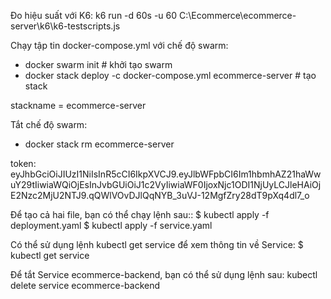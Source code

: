 Đo hiệu suất với K6:  k6 run -d 60s -u 60 C:\Ecommerce\ecommerce-server\k6\k6-testscripts.js

Chạy tập tin docker-compose.yml với chế độ swarm:
+ docker swarm init # khởi tạo swarm
+ docker stack deploy -c docker-compose.yml ecommerce-server # tạo stack

stackname = ecommerce-server

Tắt chế độ swarm:
+ docker stack rm ecommerce-server

token: eyJhbGciOiJIUzI1NiIsInR5cCI6IkpXVCJ9.eyJlbWFpbCI6Im1hbmhAZ21haWwuY29tIiwiaWQiOjEsInJvbGUiOiJ1c2VyIiwiaWF0IjoxNjc1ODI1NjUyLCJleHAiOjE2Nzc2MjU2NTJ9.qQWlVOvDJlQqNYB_3uVJ-12MgfZry28dT9pXq4dl7_o

Để tạo cả hai file, bạn có thể chạy lệnh sau::
$ kubectl apply -f deployment.yaml
$ kubectl apply -f service.yaml

Có thể sử dụng lệnh kubectl get service để xem thông tin về Service:
$ kubectl get service

Để tắt Service ecommerce-backend, bạn có thể sử dụng lệnh sau:
kubectl delete service ecommerce-backend